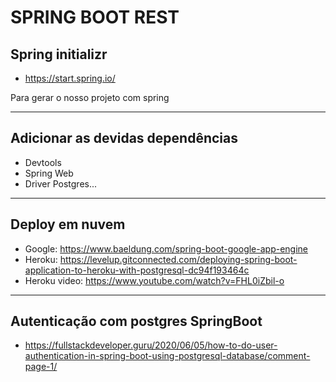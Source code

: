 # SPRING BOOT REST

## Spring initializr
- https://start.spring.io/
<p>
Para gerar o nosso projeto com spring
</p>

---

## Adicionar as devidas dependências
- Devtools
- Spring Web
- Driver Postgres...

---

## Deploy em nuvem
- Google: https://www.baeldung.com/spring-boot-google-app-engine
- Heroku: https://levelup.gitconnected.com/deploying-spring-boot-application-to-heroku-with-postgresql-dc94f193464c
- Heroku video: https://www.youtube.com/watch?v=FHL0iZbil-o

---

## Autenticação com postgres SpringBoot
- https://fullstackdeveloper.guru/2020/06/05/how-to-do-user-authentication-in-spring-boot-using-postgresql-database/comment-page-1/

